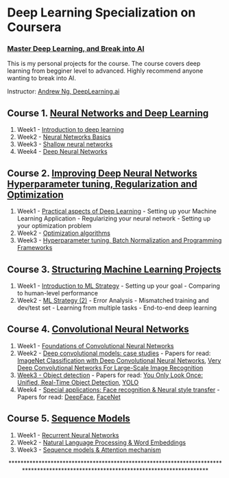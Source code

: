 # Deep Learning Specialization on Coursera
### [Master Deep Learning, and Break into AI](https://www.coursera.org/specializations/deep-learning)

This is my personal projects for the course. The course covers deep learning from begginer level to advanced. Highly recommend anyone wanting to break into AI. 

Instructor: [Andrew Ng, DeepLearning.ai]()

 ## Course 1. [Neural Networks and Deep Learning](https://www.youtube.com/watch?v=CS4cs9xVecg&list=PLkDaE6sCZn6Ec-XTbcX1uRg2_u4xOEky0)
 
1. Week1 - [Introduction to deep learning](https://github.com/nbarendes/deep-learning/tree/master/Neural%20Networks%20and%20Deep%20Learning/Week_1)
2. Week2 - [Neural Networks Basics](https://github.com/nbarendes/deep-learning/tree/master/Neural%20Networks%20and%20Deep%20Learning/Week_2)
3. Week3 - [Shallow neural networks](https://github.com/nbarendes/deep-learning/tree/master/Neural%20Networks%20and%20Deep%20Learning/Week_3)
4. Week4 - [Deep Neural Networks](https://github.com/enggen/Deep-Learning-deeplearning.ai/tree/master/Neural%20Networks%20and%20Deep%20Learning)

## Course 2. [Improving Deep Neural Networks Hyperparameter tuning, Regularization and Optimization](https://www.youtube.com/watch?v=1waHlpKiNyY&list=PLkDaE6sCZn6Hn0vK8co82zjQtt3T2Nkqc)

1. Week1 - [Practical aspects of Deep Learning](https://github.com/enggen/Deep-Learning-deeplearning.ai/tree/master/Improving%20Deep%20Neural%20Networks%20Hyperparameter%20tuning%2C%20Regularization%20and%20Optimization)
         - Setting up your Machine Learning Application
         - Regularizing your neural network
         - Setting up your optimization problem
2. Week2 - [Optimization algorithms](https://github.com/enggen/Deep-Learning-deeplearning.ai/tree/master/Improving%20Deep%20Neural%20Networks%20Hyperparameter%20tuning%2C%20Regularization%20and%20Optimization)
3. Week3 - [Hyperparameter tuning, Batch Normalization and Programming Frameworks](https://github.com/enggen/Deep-Learning-Coursera/tree/master/Improving%20Deep%20Neural%20Networks%20Hyperparameter%20tuning%2C%20Regularization%20and%20Optimization)

## Course 3. [Structuring Machine Learning Projects](https://www.youtube.com/watch?v=dFX8k1kXhOw&list=PLkDaE6sCZn6E7jZ9sN_xHwSHOdjUxUW_b)

1. Week1 - [Introduction to ML Strategy](https://github.com/enggen/Deep-Learning-Coursera/blob/master/Structuring%20Machine%20Learning%20Projects/Week%201%20Quiz%20-%20Bird%20recognition%20in%20the%20city%20of%20Peacetopia%20(case%20study).md)
         - Setting up your goal
         - Comparing to human-level performance
2. Week2 - [ML Strategy (2)](https://github.com/enggen/Deep-Learning-Coursera/blob/master/Structuring%20Machine%20Learning%20Projects/Week%202%20Quiz%20-%20Autonomous%20driving%20(case%20study).md)
         - Error Analysis
         - Mismatched training and dev/test set
         - Learning from multiple tasks
         - End-to-end deep learning
         
 ## Course 4. [Convolutional Neural Networks](https://www.youtube.com/watch?v=ArPaAX_PhIs&list=PLkDaE6sCZn6Gl29AoE31iwdVwSG-KnDzF)
 
 1. Week1 - [Foundations of Convolutional Neural Networks](https://github.com/enggen/Deep-Learning-Coursera/tree/master/Convolutional%20Neural%20Networks/Week1)
 2. Week2 - [Deep convolutional models: case studies](https://github.com/enggen/Deep-Learning-Coursera/tree/master/Convolutional%20Neural%20Networks/Week2/ResNets) - Papers for read:  [ImageNet Classification with Deep Convolutional
Neural Networks](https://papers.nips.cc/paper/4824-imagenet-classification-with-deep-convolutional-neural-networks.pdf), [Very Deep Convolutional Networks For Large-Scale Image Recognition](https://arxiv.org/pdf/1409.1556.pdf)
 3. [Week3 - Object detection](https://github.com/enggen/Deep-Learning-Coursera/tree/master/Convolutional%20Neural%20Networks/Week3/Car%20detection%20for%20Autonomous%20Driving) - Papers for read: [You Only Look Once:
Unified, Real-Time Object Detection](https://arxiv.org/pdf/1506.02640.pdf), [YOLO](https://arxiv.org/pdf/1612.08242.pdf)
 4. Week4 - [Special applications: Face recognition & Neural style transfer](https://github.com/enggen/Deep-Learning-Coursera/tree/master/Convolutional%20Neural%20Networks/Week4) - Papers for read: [DeepFace](https://www.cs.toronto.edu/~ranzato/publications/taigman_cvpr14.pdf), [FaceNet](https://www.cv-foundation.org/openaccess/content_cvpr_2015/papers/Schroff_FaceNet_A_Unified_2015_CVPR_paper.pdf)
 
 ## Course 5. [Sequence Models](https://www.youtube.com/watch?v=DejHQYAGb7Q&list=PLkDaE6sCZn6F6wUI9tvS_Gw1vaFAx6rd6)
 1. Week1 - [Recurrent Neural Networks](https://github.com/enggen/Deep-Learning-Coursera/tree/master/Sequence%20Models/Week1)
 2. Week2 - [Natural Language Processing & Word Embeddings](https://github.com/enggen/Deep-Learning-Coursera/tree/master/Sequence%20Models/Week2)
 3. Week3 - [Sequence models & Attention mechanism](https://github.com/enggen/Deep-Learning-Coursera/tree/master/Sequence%20Models/Week3)
 
<p align="center"> *************************************************************************************************************************************</p>

